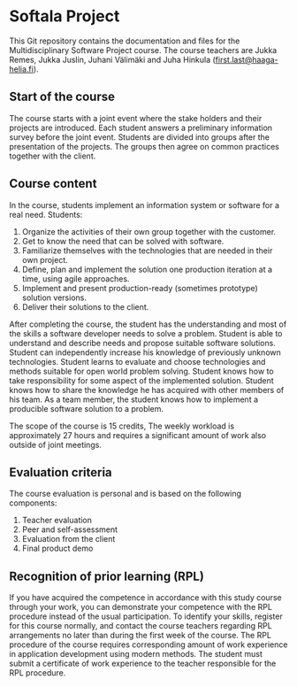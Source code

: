 # Softala Project

This Git repository contains the documentation and files for the Multidisciplinary Software Project course. The course teachers are Jukka Remes, Jukka Juslin, Juhani Välimäki and Juha Hinkula (first.last@haaga-helia.fi).

## Start of the course

The course starts with a joint event where the stake holders and their projects are introduced. Each student answers a preliminary information survey before the joint event. Students are divided into groups after the presentation of the projects. The groups then agree on common practices together with the client.

## Course content

In the course, students implement an information system or software for a real need. Students:

1. Organize the activities of their own group together with the customer.
2. Get to know the need that can be solved with software.
3. Familiarize themselves with the technologies that are needed in their own project.
4. Define, plan and implement the solution one production iteration at a time, using agile approaches.
5. Implement and present production-ready (sometimes prototype) solution versions.
6. Deliver their solutions to the client.

After completing the course, the student has the understanding and most of the skills a software developer needs to solve a problem. Student is able to understand and describe needs and propose suitable software solutions. Student can independently increase his knowledge of previously unknown technologies. Student learns to evaluate and choose technologies and methods suitable for open world problem solving. Student knows how to take responsibility for some aspect of the implemented solution. Student knows how to share the knowledge he has acquired with other members of his team. As a team member, the student knows how to implement a producible software solution to a problem.

The scope of the course is 15 credits, The weekly workload is approximately 27 hours and requires a significant amount of work also outside of joint meetings.


## Evaluation criteria

The course evaluation is personal and is based on the following components:
1. Teacher evaluation
2. Peer and self-assessment
3. Evaluation from the client
4. Final product demo

## Recognition of prior learning (RPL)

If you have acquired the competence in accordance with this study course through your work, you can demonstrate your competence with the RPL procedure instead of the usual participation. To identify your skills, register for this course normally, and contact the course teachers regarding RPL arrangements no later than during the first week of the course. The RPL procedure of the course requires corresponding amount of work experience in application development using modern methods. The student must submit a certificate of work experience to the teacher responsible for the RPL procedure.
